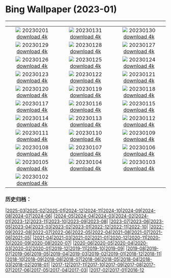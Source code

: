 # Bing Wallpaper (2023-01)
**************
| | | |
| :----: | :----: | :----: |
| ![](https://www.bing.com/th?id=OHR.ZebraTrio_EN-CA5880090507_1920x1080.jpg) 20230201 [download 4k](https://www.bing.com/th?id=OHR.ZebraTrio_EN-CA5880090507_UHD.jpg) | ![](https://www.bing.com/th?id=OHR.IceSailingBalaton_EN-CA5928374623_1920x1080.jpg) 20230131 [download 4k](https://www.bing.com/th?id=OHR.IceSailingBalaton_EN-CA5928374623_UHD.jpg) | ![](https://www.bing.com/th?id=OHR.BlackbirdDay_EN-CA5971454214_1920x1080.jpg) 20230130 [download 4k](https://www.bing.com/th?id=OHR.BlackbirdDay_EN-CA5971454214_UHD.jpg) |
| ![](https://www.bing.com/th?id=OHR.BlueBahamas_EN-CA6016064329_1920x1080.jpg) 20230129 [download 4k](https://www.bing.com/th?id=OHR.BlueBahamas_EN-CA6016064329_UHD.jpg) | ![](https://www.bing.com/th?id=OHR.RedMangrove_EN-CA6061848768_1920x1080.jpg) 20230128 [download 4k](https://www.bing.com/th?id=OHR.RedMangrove_EN-CA6061848768_UHD.jpg) | ![](https://www.bing.com/th?id=OHR.CypressCreek_EN-CA0822395903_1920x1080.jpg) 20230127 [download 4k](https://www.bing.com/th?id=OHR.CypressCreek_EN-CA0822395903_UHD.jpg) |
| ![](https://www.bing.com/th?id=OHR.BirksofAberfeldy_EN-CA9201247892_1920x1080.jpg) 20230126 [download 4k](https://www.bing.com/th?id=OHR.BirksofAberfeldy_EN-CA9201247892_UHD.jpg) | ![](https://www.bing.com/th?id=OHR.ColleSantaLucia_EN-CA9263405399_1920x1080.jpg) 20230125 [download 4k](https://www.bing.com/th?id=OHR.ColleSantaLucia_EN-CA9263405399_UHD.jpg) | ![](https://www.bing.com/th?id=OHR.SunriseMoai_EN-CA9838840645_1920x1080.jpg) 20230124 [download 4k](https://www.bing.com/th?id=OHR.SunriseMoai_EN-CA9838840645_UHD.jpg) |
| ![](https://www.bing.com/th?id=OHR.YearRabbit_EN-CA9645756147_1920x1080.jpg) 20230123 [download 4k](https://www.bing.com/th?id=OHR.YearRabbit_EN-CA9645756147_UHD.jpg) | ![](https://www.bing.com/th?id=OHR.HuggingKanga_EN-CA9694307866_1920x1080.jpg) 20230122 [download 4k](https://www.bing.com/th?id=OHR.HuggingKanga_EN-CA9694307866_UHD.jpg) | ![](https://www.bing.com/th?id=OHR.FalklandKings_EN-CA9792558972_1920x1080.jpg) 20230121 [download 4k](https://www.bing.com/th?id=OHR.FalklandKings_EN-CA9792558972_UHD.jpg) |
| ![](https://www.bing.com/th?id=OHR.SFFParkCity_EN-CA9887554491_1920x1080.jpg) 20230120 [download 4k](https://www.bing.com/th?id=OHR.SFFParkCity_EN-CA9887554491_UHD.jpg) | ![](https://www.bing.com/th?id=OHR.WhiteSands_EN-CA9943658875_1920x1080.jpg) 20230119 [download 4k](https://www.bing.com/th?id=OHR.WhiteSands_EN-CA9943658875_UHD.jpg) | ![](https://www.bing.com/th?id=OHR.SessileOaks_EN-CA8741558872_1920x1080.jpg) 20230118 [download 4k](https://www.bing.com/th?id=OHR.SessileOaks_EN-CA8741558872_UHD.jpg) |
| ![](https://www.bing.com/th?id=OHR.FrozenBubblesAlberta_EN-CA8685760192_1920x1080.jpg) 20230117 [download 4k](https://www.bing.com/th?id=OHR.FrozenBubblesAlberta_EN-CA8685760192_UHD.jpg) | ![](https://www.bing.com/th?id=OHR.Turku_EN-CA0014199499_1920x1080.jpg) 20230116 [download 4k](https://www.bing.com/th?id=OHR.Turku_EN-CA0014199499_UHD.jpg) | ![](https://www.bing.com/th?id=OHR.DonkeyFeast_EN-CA2038728743_1920x1080.jpg) 20230115 [download 4k](https://www.bing.com/th?id=OHR.DonkeyFeast_EN-CA2038728743_UHD.jpg) |
| ![](https://www.bing.com/th?id=OHR.Pneumatocysts_EN-CA1937303289_1920x1080.jpg) 20230114 [download 4k](https://www.bing.com/th?id=OHR.Pneumatocysts_EN-CA1937303289_UHD.jpg) | ![](https://www.bing.com/th?id=OHR.RumeliHisari_EN-CA6558561628_1920x1080.jpg) 20230113 [download 4k](https://www.bing.com/th?id=OHR.RumeliHisari_EN-CA6558561628_UHD.jpg) | ![](https://www.bing.com/th?id=OHR.Umschreibung_EN-CA6516997187_1920x1080.jpg) 20230112 [download 4k](https://www.bing.com/th?id=OHR.Umschreibung_EN-CA6516997187_UHD.jpg) |
| ![](https://www.bing.com/th?id=OHR.HummockIce_EN-CA6229571864_1920x1080.jpg) 20230111 [download 4k](https://www.bing.com/th?id=OHR.HummockIce_EN-CA6229571864_UHD.jpg) | ![](https://www.bing.com/th?id=OHR.BisonWindCave_EN-CA6076417444_1920x1080.jpg) 20230110 [download 4k](https://www.bing.com/th?id=OHR.BisonWindCave_EN-CA6076417444_UHD.jpg) | ![](https://www.bing.com/th?id=OHR.Breckenridge_EN-CA5923831450_1920x1080.jpg) 20230109 [download 4k](https://www.bing.com/th?id=OHR.Breckenridge_EN-CA5923831450_UHD.jpg) |
| ![](https://www.bing.com/th?id=OHR.Mohair_EN-CA3820120007_1920x1080.jpg) 20230108 [download 4k](https://www.bing.com/th?id=OHR.Mohair_EN-CA3820120007_UHD.jpg) | ![](https://www.bing.com/th?id=OHR.BlackFell_EN-CA3730214627_1920x1080.jpg) 20230107 [download 4k](https://www.bing.com/th?id=OHR.BlackFell_EN-CA3730214627_UHD.jpg) | ![](https://www.bing.com/th?id=OHR.HIISSF_EN-CA3635684394_1920x1080.jpg) 20230106 [download 4k](https://www.bing.com/th?id=OHR.HIISSF_EN-CA3635684394_UHD.jpg) |
| ![](https://www.bing.com/th?id=OHR.Perihelion_EN-CA3377978203_1920x1080.jpg) 20230105 [download 4k](https://www.bing.com/th?id=OHR.Perihelion_EN-CA3377978203_UHD.jpg) | ![](https://www.bing.com/th?id=OHR.SandhillSleeping_EN-CA3142311326_1920x1080.jpg) 20230104 [download 4k](https://www.bing.com/th?id=OHR.SandhillSleeping_EN-CA3142311326_UHD.jpg) | ![](https://www.bing.com/th?id=OHR.HohenzollernBurg_EN-CA3067339075_1920x1080.jpg) 20230103 [download 4k](https://www.bing.com/th?id=OHR.HohenzollernBurg_EN-CA3067339075_UHD.jpg) |
| ![](https://www.bing.com/th?id=OHR.NorwayNYD_EN-CA2849289725_1920x1080.jpg) 20230102 [download 4k](https://www.bing.com/th?id=OHR.NorwayNYD_EN-CA2849289725_UHD.jpg) |  |  |

### 历史归档：

|[2025-03](bing/2025-03/2025-03.md)|[2025-02](bing/2025-02/2025-02.md)|[2025-01](bing/2025-01/2025-01.md)|[2024-12](bing/2024-12/2024-12.md)|[2024-11](bing/2024-11/2024-11.md)|[2024-10](bing/2024-10/2024-10.md)|[2024-09](bing/2024-09/2024-09.md)|[2024-08](bing/2024-08/2024-08.md)|[2024-07](bing/2024-07/2024-07.md)|[2024-06](bing/2024-06/2024-06.md)|
|[2024-05](bing/2024-05/2024-05.md)|[2024-04](bing/2024-04/2024-04.md)|[2024-03](bing/2024-03/2024-03.md)|[2024-02](bing/2024-02/2024-02.md)|[2024-01](bing/2024-01/2024-01.md)|[2023-12](bing/2023-12/2023-12.md)|[2023-11](bing/2023-11/2023-11.md)|[2023-10](bing/2023-10/2023-10.md)|[2023-09](bing/2023-09/2023-09.md)|[2023-08](bing/2023-08/2023-08.md)|
|[2023-07](bing/2023-07/2023-07.md)|[2023-06](bing/2023-06/2023-06.md)|[2023-05](bing/2023-05/2023-05.md)|[2023-04](bing/2023-04/2023-04.md)|[2023-03](bing/2023-03/2023-03.md)|[2023-02](bing/2023-02/2023-02.md)|[2023-01](bing/2023-01/2023-01.md)|[2022-12](bing/2022-12/2022-12.md)|[2022-11](bing/2022-11/2022-11.md)|[2022-10](bing/2022-10/2022-10.md)|
|[2022-09](bing/2022-09/2022-09.md)|[2022-08](bing/2022-08/2022-08.md)|[2022-07](bing/2022-07/2022-07.md)|[2022-06](bing/2022-06/2022-06.md)|[2022-05](bing/2022-05/2022-05.md)|[2022-04](bing/2022-04/2022-04.md)|[2021-08](bing/2021-08/2021-08.md)|[2021-07](bing/2021-07/2021-07.md)|[2021-06](bing/2021-06/2021-06.md)|[2021-05](bing/2021-05/2021-05.md)|
|[2021-04](bing/2021-04/2021-04.md)|[2021-03](bing/2021-03/2021-03.md)|[2021-02](bing/2021-02/2021-02.md)|[2021-01](bing/2021-01/2021-01.md)|[2020-12](bing/2020-12/2020-12.md)|[2020-11](bing/2020-11/2020-11.md)|[2020-10](bing/2020-10/2020-10.md)|[2020-09](bing/2020-09/2020-09.md)|[2020-08](bing/2020-08/2020-08.md)|[2020-07](bing/2020-07/2020-07.md)|
|[2020-06](bing/2020-06/2020-06.md)|[2020-05](bing/2020-05/2020-05.md)|[2020-04](bing/2020-04/2020-04.md)|[2020-03](bing/2020-03/2020-03.md)|[2020-02](bing/2020-02/2020-02.md)|[2020-01](bing/2020-01/2020-01.md)|[2019-12](bing/2019-12/2019-12.md)|[2019-11](bing/2019-11/2019-11.md)|[2019-10](bing/2019-10/2019-10.md)|[2019-09](bing/2019-09/2019-09.md)|
|[2019-08](bing/2019-08/2019-08.md)|[2019-07](bing/2019-07/2019-07.md)|[2019-06](bing/2019-06/2019-06.md)|[2019-05](bing/2019-05/2019-05.md)|[2019-04](bing/2019-04/2019-04.md)|[2019-03](bing/2019-03/2019-03.md)|[2019-02](bing/2019-02/2019-02.md)|[2019-01](bing/2019-01/2019-01.md)|[2018-12](bing/2018-12/2018-12.md)|[2018-11](bing/2018-11/2018-11.md)|
|[2018-10](bing/2018-10/2018-10.md)|[2018-09](bing/2018-09/2018-09.md)|[2018-08](bing/2018-08/2018-08.md)|[2018-07](bing/2018-07/2018-07.md)|[2018-06](bing/2018-06/2018-06.md)|[2018-05](bing/2018-05/2018-05.md)|[2018-04](bing/2018-04/2018-04.md)|[2018-03](bing/2018-03/2018-03.md)|[2018-02](bing/2018-02/2018-02.md)|[2018-01](bing/2018-01/2018-01.md)|
|[2017-12](bing/2017-12/2017-12.md)|[2017-11](bing/2017-11/2017-11.md)|[2017-10](bing/2017-10/2017-10.md)|[2017-09](bing/2017-09/2017-09.md)|[2017-08](bing/2017-08/2017-08.md)|[2017-07](bing/2017-07/2017-07.md)|[2017-06](bing/2017-06/2017-06.md)|[2017-05](bing/2017-05/2017-05.md)|[2017-04](bing/2017-04/2017-04.md)|[2017-03](bing/2017-03/2017-03.md)|
|[2017-02](bing/2017-02/2017-02.md)|[2017-01](bing/2017-01/2017-01.md)|[2016-12](bing/2016-12/2016-12.md)